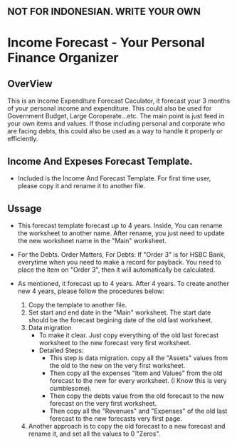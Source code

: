 ## NOT FOR INDONESIAN. WRITE YOUR OWN

# Income Forecast - Your Personal Finance Organizer

## OverView

This is an Income Expenditure Forecast Caculator, it forecast your 3 months of your personal income and expenditure.
This could also be used for Government Budget, Large Coroperate...etc. The main point is just feed in your own items
and values. If those including personal and corporate who are facing debts, this could also be used as a way to handle
it properly or efficiently. 

## Income And Expeses Forecast Template.

 * Included is the Income And Forecast Template. For first time user, please copy it and rename it to another file.
    
## Ussage

* This forecast template forecast up to 4 years. Inside, You can rename the worksheet to another name. 
  After rename, you just need to update the new worksheet name in the "Main" worksheet. 

* For the Debts. Order Matters, For Debts: If "Order 3" is for HSBC Bank, everytime when you need to make a record for payback. 
  You need to place the item on "Order 3", then it will automatically be  calculated. 

* As mentioned, it forecast up to 4 years. After 4 years. To create another new 4 years, please follow the procedures below:
    1. Copy the template to another file.
    2. Set start and end date in the "Main" worksheet. The start date should be the forecast begining date of the old last worksheet.
    3. Data migration
        - To make it clear. Just copy everything of the old last forecast worksheet to the new forecast very first worksheet. 
        * Detailed Steps:
          - This step is data migration. copy all the "Assets" values from the old to the new on the very first worksheet. 
          - Then copy all the expenses "Item and Values" from the old forecast to the new for every worksheet. (I Know this is very cumblesome).
          - Then copy the debts value from the old forecast to the new forecast on the very first worksheet.
          - Then copy all the "Revenues" and "Expenses" of the old last forecast to the new forecasts very first page. 
    4. Another approach is to copy the old forecast to a new forecast and rename it, and set all the values to 0 "Zeros".
